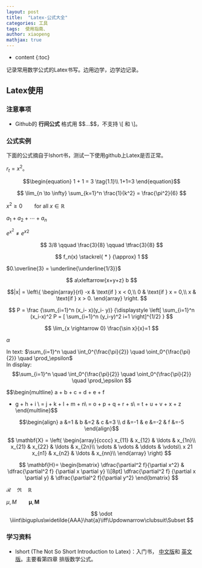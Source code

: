 ```yaml
---
layout: post
title:  "Latex-公式大全"
categories: 工具
tags:  使用指南、
author: xiaopeng
mathjax: true
---
```


* content
{:toc}

记录常用数学公式的Latex书写。边用边学，边学边记录。




## Latex使用

### 注意事项
- Github的 **行间公式** 格式用 \$\$...\$\$，不支持 \\[ 和 \\]。



### 公式实例
下面的公式摘自于lshort书，测试一下使用github上Latex是否正常。

$r_t = x^2$。

$$\begin{equation}
1 + 1 = 3 \tag{1.1}\\
1+1=3
\end{equation}$$

$$
\lim_{n \to \infty}
\sum_{k=1}^n \frac{1}{k^2}
= \frac{\pi^2}{6}
$$

$x^{2} \geq 0 \qquad
\text{for all }
x\in\mathbb{R}$

$a_1 + a_2 + \cdots + a_n$

$e^{x^2} \neq {e^x}^2$

$$
3/8 \qquad \frac{3}{8}
\qquad \tfrac{3}{8}
$$

$$
f_n(x) \stackrel{ * } {\approx} 1
$$

$0.\overline{3} = \underline{\underline{1/3}}$

$$ a\xleftarrow{x+y+z} b $$

$$|x| = \left\{
\begin{array}{rl}
-x & \text{if } x < 0,\\
0 & \text{if } x = 0,\\
x & \text{if } x > 0.
\end{array} \right. $$

$$
P = \frac
{\sum_{i=1}^n (x_i- x)(y_i- y)}
{\displaystyle \left[
\sum_{i=1}^n (x_i-x)^2 P = [
\sum_{i=1}^n (y_i-y)^2 i=1
\right]^{1/2} }
$$

$$
\lim_{x \rightarrow 0}
\frac{\sin x}{x}=1
$$

$\alpha$

In text:
$\sum_{i=1}^n \quad
\int_0^{\frac{\pi}{2}} \quad
\oint_0^{\frac{\pi}{2}} \quad
\prod_\epsilon$  
In display:
$$\sum_{i=1}^n \quad
\int_0^{\frac{\pi}{2}} \quad
\oint_0^{\frac{\pi}{2}} \quad
\prod_\epsilon $$

$$\begin{multline}
a + b + c + d + e + f
+ g + h + i \\
= j + k + l + m + n\\
= o + p + q + r + s\\
= t + u + v + x + z
\end{multline}$$

$$\begin{align}
a &=1 &  b &=2 & c &=3 \\
d &=-1 & e &=-2 & f &=-5
\end{align}$$

$$ \mathbf{X} = \left(
\begin{array}{cccc}
x_{11} & x_{12} & \ldots & x_{1n}\\
x_{21} & x_{22} & \ldots & x_{2n}\\
\vdots & \vdots & \ddots & \vdots\\ x 21
x_{n1} & x_{n2} & \ldots & x_{nn}\\
\end{array} \right) $$
 
$$
\mathbf{H}=
\begin{bmatrix}
\dfrac{\partial^2 f}{\partial x^2} &
\dfrac{\partial^2 f}
{\partial x \partial y} \\[8pt]
\dfrac{\partial^2 f}
{\partial x \partial y} &
\dfrac{\partial^2 f}{\partial y^2}
\end{bmatrix}
$$

$\mathcal{R} \quad \mathfrak{R} \quad \mathbb{R}$

$\mu, M \qquad
\mathbf{\mu}, \mathbf{M}$

$$
\odot
\iiint\biguplus\widetilde{AAA}\hat{a}\iff\Updownarrow\clubsuit\Subset
$$

### 学习资料

- lshort (The Not So Short Introduction to Latex)：入门书， [中文版](https://github.com/louisstuart96/lshort-new-zh-cn)和 [英文版](http://ctan.mirror.rafal.ca/info/lshort/english/lshort.pdf)。主要看第四章 排版数学公式。
